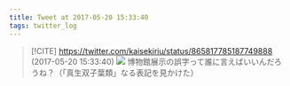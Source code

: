 ```yaml
---
title: Tweet at 2017-05-20 15:33:40
tags: twitter_log
---
```


> [!CITE] https://twitter.com/kaisekiriu/status/865817785187749888 (2017-05-20 15:33:40)
> ![](https://twitter.com/kaisekiriu/status/865817785187749888)
> 博物館展示の誤字って誰に言えばいいんだろうね？（「真生双子葉類」なる表記を見かけた）
